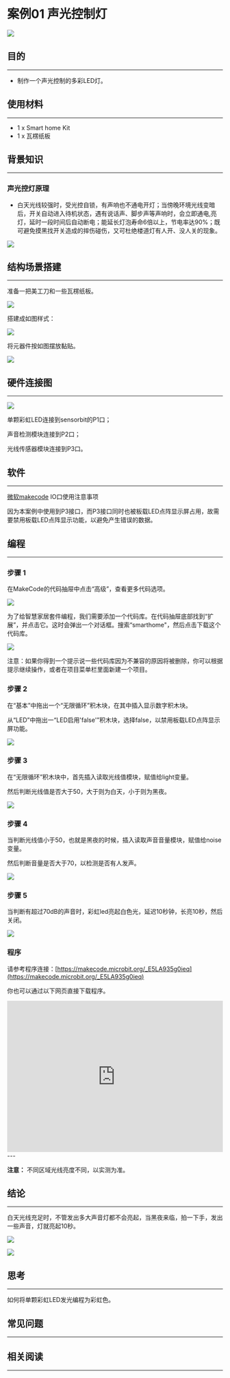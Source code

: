 # 案例01 声光控制灯

![](./images/OyHm1YO.jpg)
## 目的
---


- 制作一个声光控制的多彩LED灯。

## 使用材料
---

- 1 x Smart home Kit
- 1 x 瓦楞纸板

## 背景知识
---

### 声光控灯原理
- 白天光线较强时，受光控自锁，有声响也不通电开灯；当傍晚环境光线变暗后，开关自动进入待机状态，遇有说话声、脚步声等声响时，会立即通电,亮灯，延时一段时间后自动断电；能延长灯泡寿命6倍以上，节电率达90%；既可避免摸黑找开关造成的摔伤碰伤，又可杜绝楼道灯有人开、没人关的现象。


![](./images/ZUlVGdQ.png)

## 结构场景搭建
---
准备一把美工刀和一些瓦楞纸板。

![](./images/PuJE7uj.jpg)

搭建成如图样式：

![](./images/Ttp5RK9.jpg)

将元器件按如图摆放黏贴。

![](./images/7uAAhWi.jpg)


## 硬件连接图
---
![](./images/j3m26Nl.png)

单颗彩虹LED连接到sensorbit的P1口；

声音检测模块连接到P2口；

光线传感器模块连接到P3口。

## 软件
---
[微软makecode](https://makecode.microbit.org/#)
IO口使用注意事项

因为本案例中使用到P3接口，而P3接口同时也被板载LED点阵显示屏占用，故需要禁用板载LED点阵显示功能，以避免产生错误的数据。

## 编程
---
### 步骤 1
在MakeCode的代码抽屉中点击“高级”，查看更多代码选项。

![](./images/smart_home_kit_case_01_01.png)

为了给智慧家居套件编程，我们需要添加一个代码库。在代码抽屉底部找到“扩展”，并点击它。这时会弹出一个对话框。搜索“smarthome"，然后点击下载这个代码库。

![](./images/smart_home_kit_case_01_02.png)

注意：如果你得到一个提示说一些代码库因为不兼容的原因将被删除，你可以根据提示继续操作，或者在项目菜单栏里面新建一个项目。

### 步骤 2

在“基本”中拖出一个“无限循环”积木块，在其中插入显示数字积木块。

从“LED”中拖出一“LED启用'false'”积木块，选择false，以禁用板载LED点阵显示屏功能。

![](./images/smart_home_kit_case_01_03.png)

### 步骤 3

在“无限循环”积木块中，首先插入读取光线值模块，赋值给light变量。

然后判断光线值是否大于50，大于则为白天，小于则为黑夜。

![](./images/smart_home_kit_case_01_04.png)

### 步骤 4

当判断光线值小于50，也就是黑夜的时候，插入读取声音音量模块，赋值给noise变量。

然后判断音量是否大于70，以检测是否有人发声。

![](./images/smart_home_kit_case_01_05.png)

### 步骤 5

当判断有超过70dB的声音时，彩虹led亮起白色光，延迟10秒钟，长亮10秒，然后关闭。

![](./images/smart_home_kit_case_01_06.png)

### 程序

请参考程序连接：[https://makecode.microbit.org/_E5LA935g0ieq](https://makecode.microbit.org/_E5LA935g0ieq)

你也可以通过以下网页直接下载程序。

<div style="position:relative;height:0;padding-bottom:70%;overflow:hidden;"><iframe style="position:absolute;top:0;left:0;width:100%;height:100%;" src="https://makecode.microbit.org/#pub:_E5LA935g0ieq" frameborder="0" sandbox="allow-popups allow-forms allow-scripts allow-same-origin"></iframe></div>  
---

**注意：** 不同区域光线亮度不同，以实测为准。

## 结论
---
白天光线充足时，不管发出多大声音灯都不会亮起，当黑夜来临，拍一下手，发出一些声音，灯就亮起10秒。

![](./images/31mzhfy.jpg)

![](./images/ymeyq3M.jpg)

## 思考
---
如何将单颗彩虹LED发光编程为彩虹色。

## 常见问题
---


## 相关阅读  
---

